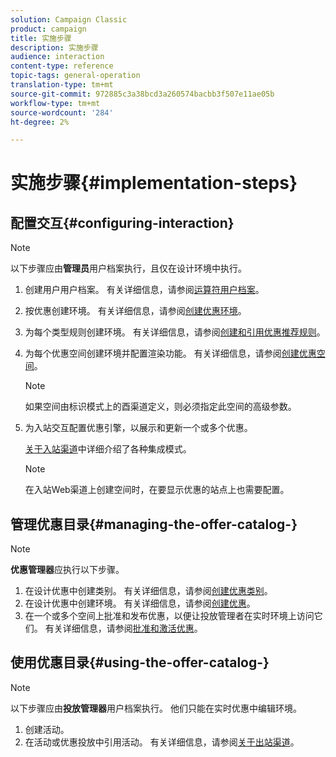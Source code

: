 ```yaml
---
solution: Campaign Classic
product: campaign
title: 实施步骤
description: 实施步骤
audience: interaction
content-type: reference
topic-tags: general-operation
translation-type: tm+mt
source-git-commit: 972885c3a38bcd3a260574bacbb3f507e11ae05b
workflow-type: tm+mt
source-wordcount: '284'
ht-degree: 2%

---
```



# 实施步骤{#implementation-steps}

## 配置交互{#configuring-interaction}

>[!NOTE]
>
>以下步骤应由&#x200B;**管理员**&#x200B;用户档案执行，且仅在设计环境中执行。

1. 创建用户用户档案。 有关详细信息，请参阅[运算符用户档案](../../interaction/using/operator-profiles.md)。
1. 按优惠创建环境。 有关详细信息，请参阅[创建优惠环境](../../interaction/using/live-design-environments.md#creating-an-offer-environment)。
1. 为每个类型规则创建环境。 有关详细信息，请参阅[创建和引用优惠推荐规则](../../interaction/using/managing-offer-presentation.md#creating-and-referencing-an-offer-presentation-rule)。
1. 为每个优惠空间创建环境并配置渲染功能。 有关详细信息，请参阅[创建优惠空间](../../interaction/using/creating-offer-spaces.md)。

   >[!NOTE]
   >
   >如果空间由标识模式上的酉渠道定义，则必须指定此空间的高级参数。

1. 为入站交互配置优惠引擎，以展示和更新一个或多个优惠。

   [关于入站渠道](../../interaction/using/about-inbound-channels.md)中详细介绍了各种集成模式。

   >[!NOTE]
   >
   >在入站Web渠道上创建空间时，在要显示优惠的站点上也需要配置。

## 管理优惠目录{#managing-the-offer-catalog-}

>[!NOTE]
>
>**优惠管理器**&#x200B;应执行以下步骤。

1. 在设计优惠中创建类别。 有关详细信息，请参阅[创建优惠类别](../../interaction/using/creating-offer-categories.md)。
1. 在设计优惠中创建环境。 有关详细信息，请参阅[创建优惠](../../interaction/using/creating-an-offer.md)。
1. 在一个或多个空间上批准和发布优惠，以便让投放管理者在实时环境上访问它们。 有关详细信息，请参阅[批准和激活优惠](../../interaction/using/approving-and-activating-an-offer.md)。

## 使用优惠目录{#using-the-offer-catalog-}

>[!NOTE]
>
>以下步骤应由&#x200B;**投放管理器**&#x200B;用户档案执行。 他们只能在实时优惠中编辑环境。

1. 创建活动。
1. 在活动或优惠投放中引用活动。 有关详细信息，请参阅[关于出站渠道](../../interaction/using/about-outbound-channels.md)。

